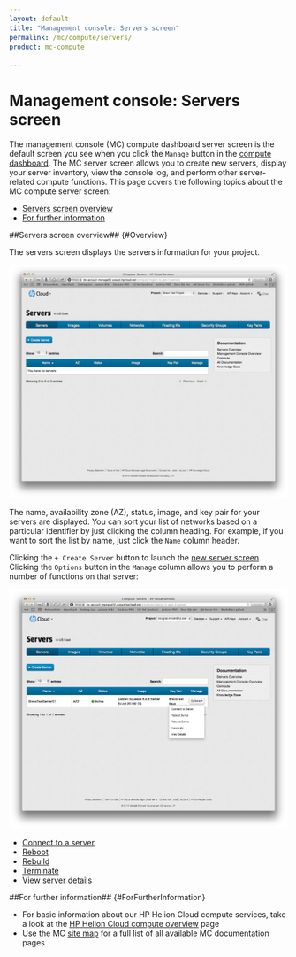 ```yaml
---
layout: default
title: "Management console: Servers screen"
permalink: /mc/compute/servers/
product: mc-compute

---
```

# Management console: Servers screen

The management console (MC) compute dashboard server screen is the default screen you see when you click the `Manage` button in the [compute dashboard](/mc/compute/).  The MC server screen allows you to create new servers, display your server inventory, view the console log, and perform other server-related compute functions.  This page covers the following topics about the MC compute server screen:

* [Servers screen overview](#Overview)
* [For further information](#ForFurtherInformation)


##Servers screen overview## {#Overview}

The servers screen displays the servers information for your project.

<img src="media/servers-main.png" width="580" alt="" />

The name, availability zone (AZ), status, image, and key pair for your servers are displayed.  You can sort your list of networks based on a particular identifier by just clicking the column heading.  For example, if you want to sort the list by name, just click the `Name` column header.

Clicking the `+ Create Server` button to launch the [new server screen](/mc/compute/servers/manage#Creating/).  Clicking the `Options` button in the `Manage` column allows you to perform a number of functions on that server: 

<img src="media/servers-options-list.png" width="580" alt="" />

* [Connect to a server](/mc/compute/servers/manage#Connecting)
* [Reboot](/mc/compute/servers/manage#Rebooting)
* [Rebuild](/mc/compute/servers/manage#Rebuilding)
* [Terminate](/mc/compute/servers/manage#Terminating)
* [View server details](/mc/compute/servers/manage#Viewing) 


##For further information## {#ForFurtherInformation}

* For basic information about our HP Helion Cloud compute services, take a look at the [HP Helion Cloud compute overview](/compute/) page
* Use the MC [site map](/mc/sitemap) for a full list of all available MC documentation pages

